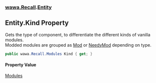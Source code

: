 ### [wawa.Recall](wawa.Recall.md 'wawa.Recall').[Entity](Entity.md 'wawa.Recall.Entity')

## Entity.Kind Property

Gets the type of component, to differentiate the different kinds of vanilla modules.  
Modded modules are grouped as [Mod](Modules.md#wawa.Recall.Modules.Mod 'wawa.Recall.Modules.Mod') or [NeedyMod](Modules.md#wawa.Recall.Modules.NeedyMod 'wawa.Recall.Modules.NeedyMod') depending on type.

```csharp
public wawa.Recall.Modules Kind { get; }
```

#### Property Value
[Modules](Modules.md 'wawa.Recall.Modules')